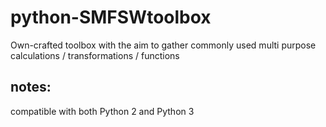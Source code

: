 # python-SMFSWtoolbox
Own-crafted toolbox with the aim to gather commonly used multi purpose calculations / transformations / functions

## notes:
compatible with both Python 2 and Python 3